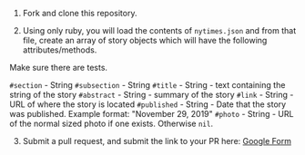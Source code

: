 1. Fork and clone this repository.

2. Using only ruby, you will load the contents of `nytimes.json` and from that
file, create an array of story objects which will have the following attributes/methods.

Make sure there are tests.

`#section` - String
`#subsection` - String
`#title` - String - text containing the string of the story
`#abstract` - String - summary of the story
`#link` - String - URL of where the story is located
`#published` - String - Date that the story was published. Example format: "November 29, 2019"
`#photo` - String - URL of the normal sized photo if one exists. Otherwise  `nil`.


3. Submit a pull request, and submit the link to your PR here: [Google Form](https://goo.gl/forms/BDM5xPNtOBkbJHN32)
